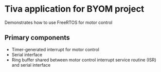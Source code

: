 # Tiva application for BYOM project
Demonstrates how to use FreeRTOS for motor control

## Primary components
- Timer-generated interrupt for motor control
- Serial interface
- Ring buffer shared between motor control interrupt service routine (ISR) and serial interface
